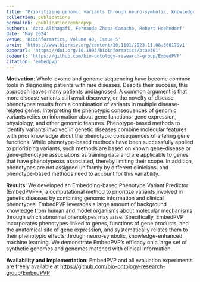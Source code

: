 ```yaml
---
title: "Prioritizing genomic variants through neuro-symbolic, knowledge-enhanced learning"
collection: publications
permalink: /publication/embedpvp
authors: 'Azza Althagafi, Fernando Zhapa-Camacho, Robert Hoehndorf'
date: 'May 2024'
venue: 'Bioinformatics, Volume 40, Issue 5'
arxiv: 'https://www.biorxiv.org/content/10.1101/2023.11.08.566179v1'
paperurl: 'https://doi.org/10.1093/bioinformatics/btae301'
codeurl: 'https://github.com/bio-ontology-research-group/EmbedPVP'
citation: 'embedpvp'
---
```


**Motivation**: Whole-exome and genome sequencing have become common
tools in diagnosing patients with rare diseases. Despite their
success, this approach leaves many patients undiagnosed. A common
argument is that more disease variants still await discovery, or the
novelty of disease phenotypes results from a combination of variants
in multiple disease-related genes. Interpreting the phenotypic
consequences of genomic variants relies on information about gene
functions, gene expression, physiology, and other genomic
features. Phenotype-based methods to identify variants involved in
genetic diseases combine molecular features with prior knowledge about
the phenotypic consequences of altering gene functions. While
phenotype-based methods have been successfully applied to prioritizing
variants, such methods are based on known gene–disease or
gene–phenotype associations as training data and are applicable to
genes that have phenotypexss associated, thereby limiting their
scope. In addition, phenotypes are not assigned uniformly by different
clinicians, and phenotype-based methods need to account for this
variability.

**Results**: We developed an Embedding-based Phenotype Variant Predictor (EmbedPVP**, a computational method to prioritize variants involved in genetic diseases by combining genomic information and clinical phenotypes. EmbedPVP leverages a large amount of background knowledge from human and model organisms about molecular mechanisms through which abnormal phenotypes may arise. Specifically, EmbedPVP incorporates phenotypes linked to genes, functions of gene products, and the anatomical site of gene expression, and systematically relates them to their phenotypic effects through neuro-symbolic, knowledge-enhanced machine learning. We demonstrate EmbedPVP’s efficacy on a large set of synthetic genomes and genomes matched with clinical information.

**Availability and Implementation**: EmbedPVP and all evaluation experiments are freely available at https://github.com/bio-ontology-research-group/EmbedPVP


